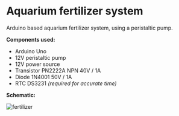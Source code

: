 # Aquarium fertilizer system
Arduino based aquarium fertilizer system, using a peristaltic pump.

**Components used:**
- Arduino Uno
- 12V peristaltic pump 
- 12V power source
- Transistor PN2222A NPN 40V / 1A
- Diode 1N4001 50V / 1A
- RTC DS3231 _(required for accurate time)_

**Schematic:**

![fertilizer](https://user-images.githubusercontent.com/17927472/184950623-88bc69d0-d276-4977-b264-6dae4e7a4e00.png)

